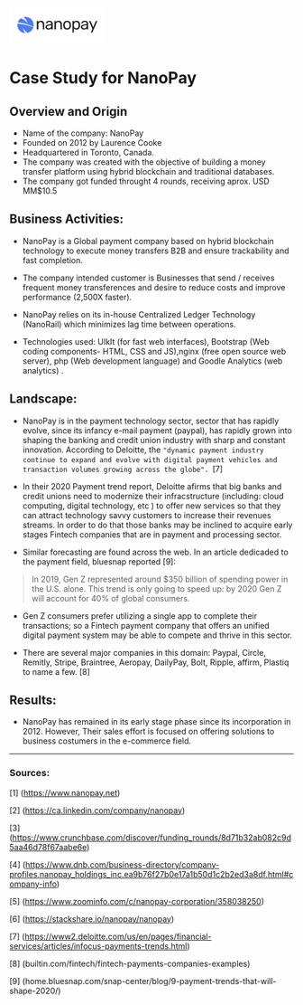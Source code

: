 ![NanoPay Logo](images/Nanopay.jpg)
# Case Study for NanoPay

## Overview and Origin

* Name of the company: NanoPay
* Founded on 2012 by Laurence Cooke 
* Headquartered in Toronto, Canada.
* The company was created with the objective of building a money transfer platform using   hybrid blockchain
  and traditional databases.
* The company got funded throught 4 rounds, receiving aprox. USD MM$10.5 

## Business Activities:

* NanoPay is a Global payment company based on hybrid blockchain technology to execute
money transfers B2B and ensure trackability and fast completion.

* The company intended customer is Businesses that send / receives frequent money transferences and desire to reduce costs and improve performance (2,500X faster).

* NanoPay relies on its in-house Centralized Ledger Technology (NanoRail) which minimizes lag time between operations.

* Technologies used: UIkIt (for fast web interfaces), Bootstrap (Web coding components- HTML, CSS and JS),nginx (free open source web server), php (Web development language) and Goodle Analytics (web analytics) .

## Landscape:

* NanoPay is in the payment technology sector, sector that has rapidly evolve, since its infancy e-mail payment (paypal), has rapidly grown into shaping the banking and credit union industry with sharp and constant innovation. According to Deloitte, the `"dynamic payment industry continue to expand and evolve with digital payment vehicles and transaction volumes growing across the globe". `[7]

* In their 2020 Payment trend report, Deloitte afirms that big banks and credit unions need to modernize their infracstructure (including: cloud computing, digital technology, etc ) to offer new services so that they can attract technology savvy customers to increase their revenues streams. In order to do that those banks may be inclined to acquire early stages Fintech companies that are in payment and processing sector.

* Similar forecasting are found across the web. In an article dedicaded to the payment field,  bluesnap reported [9]:

> In 2019, Gen Z represented around $350 billion of spending power in the U.S. alone. This trend is only going to speed up: by 2020 Gen Z will account for 40% of global consumers.

* Gen Z consumers prefer utilizing a single app to complete their transactions; so a Fintech payment company that offers an unified digital payment system may be able to compete and thrive in this sector.

* There are several major companies in this domain: Paypal, Circle, Remitly, Stripe, Braintree, Aeropay, DailyPay, Bolt, Ripple, affirm, Plastiq to name a few.  [8]

## Results:

* NanoPay has remained in its early stage phase since its incorporation in 2012. However, Their sales effort is focused on offering solutions to business costumers in the e-commerce field.  



_____

### Sources:
[1] (https://www.nanopay.net)

[2] (https://ca.linkedin.com/company/nanopay)

[3] (https://www.crunchbase.com/discover/funding_rounds/8d71b32ab082c9d5aa46d78f67aabe6e)

[4] (https://www.dnb.com/business-directory/company-profiles.nanopay_holdings_inc.ea9b76f27b0e17a1b50d1c2b2ed3a8df.html#company-info)

[5] (https://www.zoominfo.com/c/nanopay-corporation/358038250)

[6] (https://stackshare.io/nanopay/nanopay)

[7] (https://www2.deloitte.com/us/en/pages/financial-services/articles/infocus-payments-trends.html)

[8] (builtin.com/fintech/fintech-payments-companies-examples)

[9] (home.bluesnap.com/snap-center/blog/9-payment-trends-that-will-shape-2020/)






 